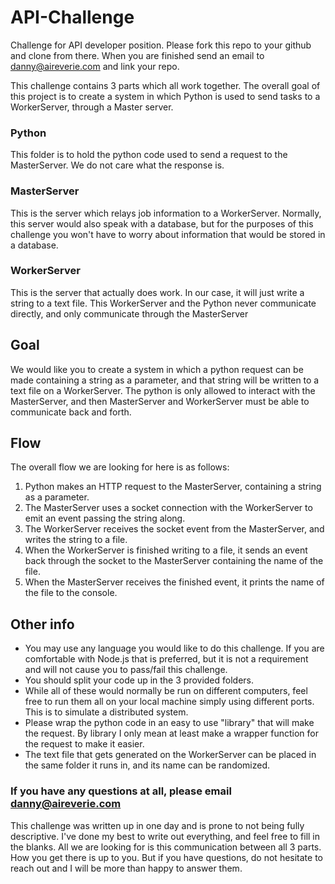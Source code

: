 # API-Challenge
Challenge for API developer position. Please fork this repo to your github and clone from there. When you are finished send an email to danny@aireverie.com and link your repo.

This challenge contains 3 parts which all work together. The overall goal of this project is to create a system in which Python is used to send tasks to a WorkerServer, through a Master server.

### Python
This folder is to hold the python code used to send a request to the MasterServer. We do not care what the response is.

### MasterServer
This is the server which relays job information to a WorkerServer. Normally, this server would also speak with a database, but for the purposes of this challenge you won't have to worry about information that would be stored in a database.

### WorkerServer
This is the server that actually does work. In our case, it will just write a string to a text file. This WorkerServer and the Python never communicate directly, and only communicate through the MasterServer

## Goal
We would like you to create a system in which a python request can be made containing a string as a parameter, and that string will be written to a text file on a WorkerServer. The python is only allowed to interact with the MasterServer, and then MasterServer and WorkerServer must be able to communicate back and forth.

## Flow
The overall flow we are looking for here is as follows:
1. Python makes an HTTP request to the MasterServer, containing a string as a parameter.
2. The MasterServer uses a socket connection with the WorkerServer to emit an event passing the string along.
3. The WorkerServer receives the socket event from the MasterServer, and writes the string to a file.
4. When the WorkerServer is finished writing to a file, it sends an event back through the socket to the MasterServer containing the name of the file.
5. When the MasterServer receives the finished event, it prints the name of the file to the console.

## Other info
* You may use any language you would like to do this challenge. If you are comfortable with Node.js that is preferred, but it is not a requirement and will not cause you to pass/fail this challenge.
* You should split your code up in the 3 provided folders.
* While all of these would normally be run on different computers, feel free to run them all on your local machine simply using different ports. This is to simulate a distributed system.
* Please wrap the python code in an easy to use "library" that will make the request. By library I only mean at least make a wrapper function for the request to make it easier.
* The text file that gets generated on the WorkerServer can be placed in the same folder it runs in, and its name can be randomized.

### If you have any questions at all, please email danny@aireverie.com
This challenge was written up in one day and is prone to not being fully descriptive. I've done my best to write out everything, and feel free to fill in the blanks. All we are looking for is this communication between all 3 parts. How you get there is up to you. But if you have questions, do not hesitate to reach out and I will be more than happy to answer them.
